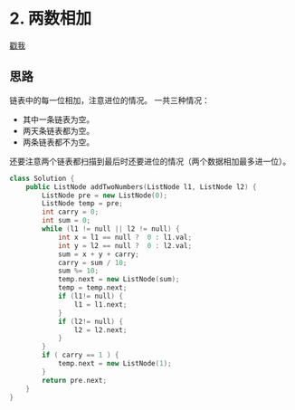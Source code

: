 # 2. 两数相加

[戳我](https://leetcode-cn.com/problems/add-two-numbers/)

## 思路
链表中的每一位相加，注意进位的情况。
一共三种情况：
- 其中一条链表为空。
- 两天条链表都为空。
- 两条链表都不为空。

还要注意两个链表都扫描到最后时还要进位的情况（两个数据相加最多进一位）。

```cpp
class Solution {
    public ListNode addTwoNumbers(ListNode l1, ListNode l2) {
        ListNode pre = new ListNode(0);
        ListNode temp = pre;
        int carry = 0;
        int sum = 0;
        while (l1 != null || l2 != null) {
            int x = l1 == null ?  0 : l1.val;
            int y = l2 == null ?  0 : l2.val;
            sum = x + y + carry;
            carry = sum / 10;
            sum %= 10;
            temp.next = new ListNode(sum);
            temp = temp.next;
            if (l1!= null) {
                l1 = l1.next;
            }
            if (l2!= null) {
                l2 = l2.next;
            }
        }
        if ( carry == 1 ) {
            temp.next = new ListNode(1);
        }
        return pre.next;
    }
}
```
